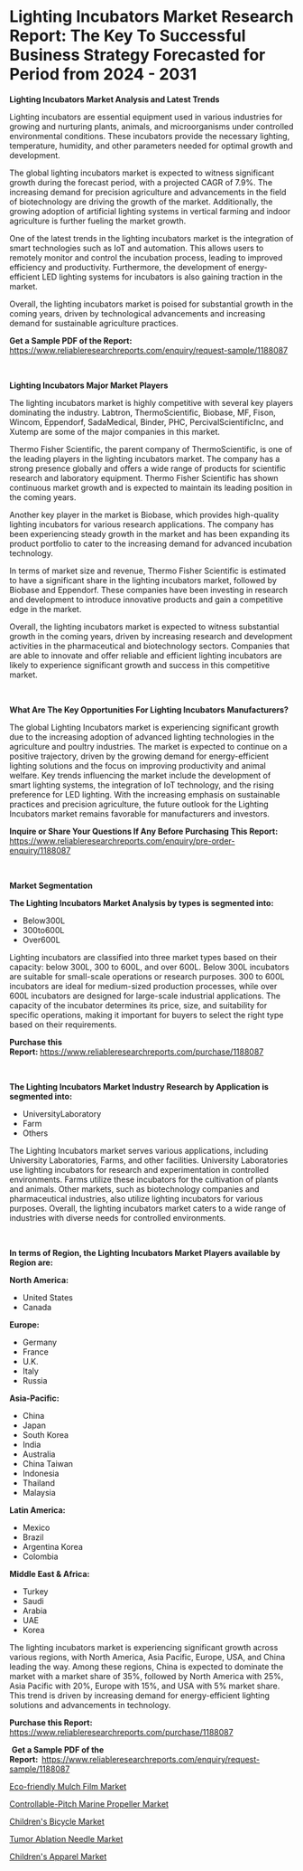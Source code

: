<p><h1>Lighting Incubators Market Research Report: The Key To Successful Business Strategy Forecasted for Period from 2024 - 2031</h1></p><p><strong>Lighting Incubators Market Analysis and Latest Trends</strong></p>
<p><p>Lighting incubators are essential equipment used in various industries for growing and nurturing plants, animals, and microorganisms under controlled environmental conditions. These incubators provide the necessary lighting, temperature, humidity, and other parameters needed for optimal growth and development.</p><p>The global lighting incubators market is expected to witness significant growth during the forecast period, with a projected CAGR of 7.9%. The increasing demand for precision agriculture and advancements in the field of biotechnology are driving the growth of the market. Additionally, the growing adoption of artificial lighting systems in vertical farming and indoor agriculture is further fueling the market growth.</p><p>One of the latest trends in the lighting incubators market is the integration of smart technologies such as IoT and automation. This allows users to remotely monitor and control the incubation process, leading to improved efficiency and productivity. Furthermore, the development of energy-efficient LED lighting systems for incubators is also gaining traction in the market.</p><p>Overall, the lighting incubators market is poised for substantial growth in the coming years, driven by technological advancements and increasing demand for sustainable agriculture practices.</p></p>
<p><strong>Get a Sample PDF of the Report:&nbsp;</strong> <a href="https://www.reliableresearchreports.com/enquiry/request-sample/1188087">https://www.reliableresearchreports.com/enquiry/request-sample/1188087</a></p>
<p>&nbsp;</p>
<p><strong>Lighting Incubators Major Market Players</strong></p>
<p><p>The lighting incubators market is highly competitive with several key players dominating the industry. Labtron, ThermoScientific, Biobase, MF, Fison, Wincom, Eppendorf, SadaMedical, Binder, PHC, PercivalScientificInc, and Xutemp are some of the major companies in this market.</p><p>Thermo Fisher Scientific, the parent company of ThermoScientific, is one of the leading players in the lighting incubators market. The company has a strong presence globally and offers a wide range of products for scientific research and laboratory equipment. Thermo Fisher Scientific has shown continuous market growth and is expected to maintain its leading position in the coming years.</p><p>Another key player in the market is Biobase, which provides high-quality lighting incubators for various research applications. The company has been experiencing steady growth in the market and has been expanding its product portfolio to cater to the increasing demand for advanced incubation technology.</p><p>In terms of market size and revenue, Thermo Fisher Scientific is estimated to have a significant share in the lighting incubators market, followed by Biobase and Eppendorf. These companies have been investing in research and development to introduce innovative products and gain a competitive edge in the market.</p><p>Overall, the lighting incubators market is expected to witness substantial growth in the coming years, driven by increasing research and development activities in the pharmaceutical and biotechnology sectors. Companies that are able to innovate and offer reliable and efficient lighting incubators are likely to experience significant growth and success in this competitive market.</p></p>
<p>&nbsp;</p>
<p><strong>What Are The Key Opportunities For Lighting Incubators Manufacturers?</strong></p>
<p><p>The global Lighting Incubators market is experiencing significant growth due to the increasing adoption of advanced lighting technologies in the agriculture and poultry industries. The market is expected to continue on a positive trajectory, driven by the growing demand for energy-efficient lighting solutions and the focus on improving productivity and animal welfare. Key trends influencing the market include the development of smart lighting systems, the integration of IoT technology, and the rising preference for LED lighting. With the increasing emphasis on sustainable practices and precision agriculture, the future outlook for the Lighting Incubators market remains favorable for manufacturers and investors.</p></p>
<p><strong>Inquire or Share Your Questions If Any Before Purchasing This Report:</strong> <a href="https://www.reliableresearchreports.com/enquiry/pre-order-enquiry/1188087">https://www.reliableresearchreports.com/enquiry/pre-order-enquiry/1188087</a></p>
<p>&nbsp;</p>
<p><strong>Market Segmentation</strong></p>
<p><strong>The Lighting Incubators Market Analysis by types is segmented into:</strong></p>
<p><ul><li>Below300L</li><li>300to600L</li><li>Over600L</li></ul></p>
<p><p>Lighting incubators are classified into three market types based on their capacity: below 300L, 300 to 600L, and over 600L. Below 300L incubators are suitable for small-scale operations or research purposes. 300 to 600L incubators are ideal for medium-sized production processes, while over 600L incubators are designed for large-scale industrial applications. The capacity of the incubator determines its price, size, and suitability for specific operations, making it important for buyers to select the right type based on their requirements.</p></p>
<p><strong>Purchase this Report:&nbsp;</strong><a href="https://www.reliableresearchreports.com/purchase/1188087">https://www.reliableresearchreports.com/purchase/1188087</a></p>
<p>&nbsp;</p>
<p><strong>The Lighting Incubators Market Industry Research by Application is segmented into:</strong></p>
<p><ul><li>UniversityLaboratory</li><li>Farm</li><li>Others</li></ul></p>
<p><p>The Lighting Incubators market serves various applications, including University Laboratories, Farms, and other facilities. University Laboratories use lighting incubators for research and experimentation in controlled environments. Farms utilize these incubators for the cultivation of plants and animals. Other markets, such as biotechnology companies and pharmaceutical industries, also utilize lighting incubators for various purposes. Overall, the lighting incubators market caters to a wide range of industries with diverse needs for controlled environments.</p></p>
<p>&nbsp;</p>
<p><strong>In terms of Region, the Lighting Incubators Market Players available by Region are:</strong></p>
<p>
    <p> <strong> North America: </strong>
        <ul>
            <li>United States</li>
            <li>Canada</li>
        </ul>
        </p> 
    <p> <strong> Europe: </strong>
        <ul>
            <li>Germany</li>
            <li>France</li>
            <li>U.K.</li>
            <li>Italy</li>
            <li>Russia</li>
        </ul>
        </p> 
    <p> <strong> Asia-Pacific: </strong>
        <ul>
            <li>China</li>
            <li>Japan</li>
            <li>South Korea</li>
            <li>India</li>
            <li>Australia</li>
            <li>China Taiwan</li>
            <li>Indonesia</li>
            <li>Thailand</li>
            <li>Malaysia</li>
        </ul>
        </p> 
    <p> <strong> Latin America: </strong>
        <ul>
            <li>Mexico</li>
            <li>Brazil</li>
            <li>Argentina Korea</li>
            <li>Colombia</li>
        </ul>
        </p> 
    <p> <strong> Middle East & Africa: </strong>
        <ul>
            <li>Turkey</li>
            <li>Saudi</li>
            <li>Arabia</li>
            <li>UAE</li>
            <li>Korea</li>
        </ul>
    </p>
    </p>
<p><p>The lighting incubators market is experiencing significant growth across various regions, with North America, Asia Pacific, Europe, USA, and China leading the way. Among these regions, China is expected to dominate the market with a market share of 35%, followed by North America with 25%, Asia Pacific with 20%, Europe with 15%, and USA with 5% market share. This trend is driven by increasing demand for energy-efficient lighting solutions and advancements in technology.</p></p>
<p><strong>Purchase this Report: </strong><a href="https://www.reliableresearchreports.com/purchase/1188087">https://www.reliableresearchreports.com/purchase/1188087</a></p>
<p>&nbsp;<strong>Get a Sample PDF of the Report:&nbsp;&nbsp;</strong><a href="https://www.reliableresearchreports.com/enquiry/request-sample/1188087">https://www.reliableresearchreports.com/enquiry/request-sample/1188087</a></p>
<p><strong></strong></p>
<p><p><a href="https://copper-carbon-84f.notion.site/Eco-friendly-Mulch-Film-Market-Research-Report-The-Key-To-Successful-Business-Strategy-Forecasted-f-ff3a11bfb2b64416a666a38ebf993dcf">Eco-friendly Mulch Film Market</a></p><p><a href="https://cedar-agate-3da.notion.site/Controllable-Pitch-Marine-Propeller-Market-Analysis-and-Market-Size-Global-Industry-Overview-Marke-c608ed5c064e4586a75b7f3b1a132391">Controllable-Pitch Marine Propeller Market</a></p><p><a href="https://view.publitas.com/reportprime-1/childrens-bicycle-market-furnish-information-about-market-size-market-share-market-dynamics-and-projections-spanning-from-2024-to-2031/">Children's Bicycle Market</a></p><p><a href="https://circular-yam-9b9.notion.site/Tumor-Ablation-Needle-Market-Size-Growth-Outlook-from-2024-to-2031-projecting-at-Market-s-Trends-A-31d80eefa09146ab9b2b970b322e634a">Tumor Ablation Needle Market</a></p><p><a href="https://view.publitas.com/reportprime-1/childrens-apparel-market-challenges-opportunities-and-growth-drivers-and-major-market-players-forecasted-for-period-from-2024-2031/">Children's Apparel Market</a></p></p>